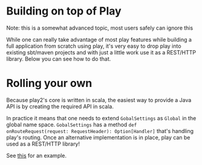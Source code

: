 # Building on top of Play

Note: this is a somewhat advanced topic, most users safely can ignore this

While one can really take advantage of most play features while building a full application from scratch using play, it's very easy to drop play into existing sbt/maven projects and with just a little work use it as a REST/HTTP library. Below you can see how to do that.

# Rolling your own

Because play2's core is written in scala, the easiest way to provide a Java API is by creating the required API in scala. 

In practice it means that one needs to extend ```GobalSettings``` as ```Global``` in the global name space. ```GobalSettings``` has a method ``` def onRouteRequest(request: RequestHeader): Option[Handler] ``` that's handling play's routing. Once an alternative implementation is in place, play can be used as a REST/HTTP library! 

See [this](https://github.com/typesafehub/play2-mini/blob/master/src/main/scala/com/typesafe/play/mini/Setup.scala#L58) for an example.